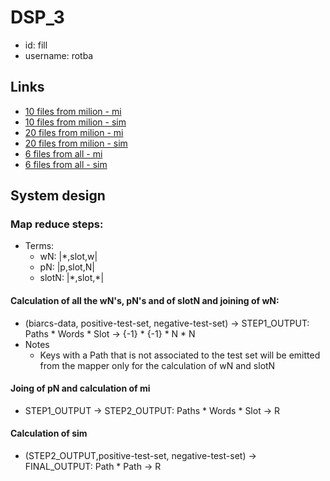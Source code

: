 # DSP_3
- id: fill
- username: rotba
## Links
- [10 files from milion - mi](https://s3.console.aws.amazon.com/s3/buckets/dsp3?region=us-east-1&prefix=out/simj-162GXQ6452H1S/&showversions=false)
- [10 files from milion - sim](https://s3.console.aws.amazon.com/s3/buckets/dsp3?region=us-east-1&prefix=out/simj-162GXQ6452H1S/&showversions=false)
- [20 files from milion - mi](https://s3.console.aws.amazon.com/s3/buckets/dsp3?region=us-east-1&prefix=out/mij-26EQ0S9FMEEY9/&showversions=false)
- [20 files from milion - sim](https://s3.console.aws.amazon.com/s3/buckets/dsp3?region=us-east-1&prefix=out/simj-26EQ0S9FMEEY9/&showversions=false)
- [6 files from all - mi]()
- [6 files from all - sim]()

## System design
 ### Map reduce steps:
 - Terms: 
   - wN: |*,slot,w|
   - pN: |p,slot,N|
   - slotN: |\*,slot,\*|
 #### Calculation of all the wN's, pN's and of slotN and joining of wN:
 - (biarcs-data, positive-test-set, negative-test-set) -> STEP1_OUTPUT: Paths * Words * Slot -> {-1} * {-1} * N * N
 - Notes
   - Keys with a Path that is not associated to the test set will be emitted from the mapper only for the calculation of wN and slotN  
 #### Joing of pN and calculation of mi
 - STEP1_OUTPUT -> STEP2_OUTPUT: Paths * Words * Slot -> R
 #### Calculation of sim
 - (STEP2_OUTPUT,positive-test-set, negative-test-set) -> FINAL_OUTPUT: Path * Path -> R
 

